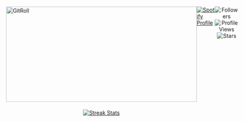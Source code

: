 <div style="display: flex; justify-content: space-between; align-items: flex-start; padding: 20px;">
    <!-- Left Side: GitRoll Badge and Streak Stats -->
    <div style="flex: 1; display: flex; flex-direction: column; align-items: center;">
        <!-- GitRoll Badge -->
        <a href="https://gitroll.io/profile/uWZCkPJbzQWTprdO97yj8w9FaiER2" target="_blank">
            <img src="https://gitroll.io/api/badges/profiles/v1/uWZCkPJbzQWTprdO97yj8w9FaiER2" alt="GitRoll" width="500" height="250"/>
        </a>
        <!-- GitHub Streak Stats -->
        <a href="#">
            <img src="https://github-readme-streak-stats.herokuapp.com?user=schuh1337&theme=black-ice&hide_border=true&date_format=M%20j%5B%2C%20Y%5D" alt="Streak Stats" style="margin-top: 20px;"/>
        </a>
    </div>
    
<div style="flex: 1; display: flex; justify-content: center; align-items: center;">
    <a href="#">
        <img src="https://spotify-github-profile.kittinanx.com/api/view.svg?uid=ykc2ayrc9ii9oigdnc9chyn1i&cover_image=true&theme=default&show_offline=true&background_color=121212&interchange=true&bar_color_cover=true" alt="Spotify Profile" />
    </a>
</div>

<br>

<!-- Bottom Row: Stats -->
<div align="center">
    <img src="https://img.shields.io/github/followers/Schuh1337?label=Follow&style=flat" alt="Followers">
    <img src="https://komarev.com/ghpvc/?username=Schuh1337&color=blue" alt="Profile Views">
    <img src="https://img.shields.io/github/stars/Schuh1337?affiliations=OWNER%2CCOLLABORATOR&style=flat" alt="Stars">
</div>
